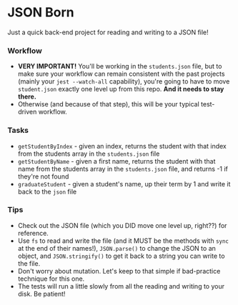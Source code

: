 # JSON Born

Just a quick back-end project for reading and writing to a JSON file!


### Workflow

* **VERY IMPORTANT!** You'll be working in the `students.json` file, but to make sure your workflow can remain consistent with the past projects (mainly your `jest --watch-all` capability), you're going to have to move `student.json` exactly one level up from this repo. **And it needs to stay there.**
* Otherwise (and because of that step), this will be your typical test-driven workflow.


### Tasks

* `getStudentByIndex` - given an index, returns the student with that index from the students array in the `students.json` file
* `getStudentByName` - given a first name, returns the student with that name from the students array in the `students.json` file, and returns -1 if they're not found
* `graduateStudent` - given a student's name, up their term by 1 and write it back to the `json` file


### Tips

* Check out the JSON file (which you DID move one level up, right??) for reference.
* Use `fs` to read and write the file (and it MUST be the methods with `sync` at the end of their names!), `JSON.parse()` to change the JSON to an object, and `JSON.stringify()` to get it back to a string you can write to the file.
* Don't worry about mutation. Let's keep to that simple if bad-practice technique for this one.
* The tests will run a little slowly from all the reading and writing to your disk. Be patient!
